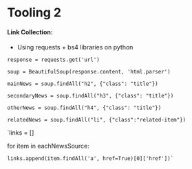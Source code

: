 # Tooling 2

#### Link Collection:

* Using requests + bs4 libraries on python

`response = requests.get('url')`

`soup = BeautifulSoup(response.content, 'html.parser')`

`mainNews = soup.findAll("h2", {"class": "title"})`

`secondaryNews = soup.findAll("h3", {"class": "title"})`

`otherNews = soup.findAll("h4", {"class": "title"})`

`relatedNews = soup.findAll("li", {"class":"related-item"})`

`links = []

for item in eachNewsSource:

    links.append(item.findAll('a', href=True)[0]['href'])`

